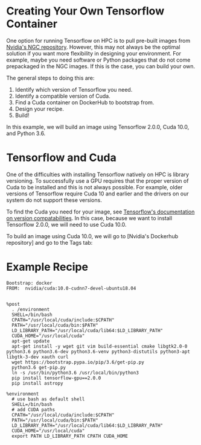 # Creating Your Own Tensorflow Container

One option for running Tensorflow on HPC is to pull pre-built images from [Nvidia's NGC repository](https://public.confluence.arizona.edu/display/UAHPC/Containers#Containers-PullingNvidiaImages). However, this may not always be the optimal solution if you want more flexibility in designing your environment. For example, maybe you need software or Python packages that do not come prepackaged in the NGC images. If this is the case, you can build your own.

The general steps to doing this are:
1. Identify which version of Tensorflow you need.
2. Identify a compatible version of Cuda.
3. Find a Cuda container on DockerHub to bootstrap from.
4. Design your recipe.
5. Build!

In this example, we will build an image using Tensorflow 2.0.0, Cuda 10.0, and Python 3.6.

# Tensorflow and Cuda
One of the difficulties with installing Tensorflow natively on HPC is library versioning. To successfully use a GPU requires that the proper version of Cuda to be installed and this is not always possible. For example, older versions of Tensorflow require Cuda 10 and earlier and the drivers on our system do not support these versions.

To find the Cuda you need for your image, see [Tensorflow's documentation on version compatabilities](https://www.tensorflow.org/install/source#tested_build_configurations). In this case, because we want to install Tensorflow 2.0.0, we will need to use Cuda 10.0.  

To build an image using Cuda 10.0, we will go to [Nvidia's Dockerhub repository] and go to the Tags tab:


# Example Recipe
```
Bootstrap: docker
FROM:  nvidia/cuda:10.0-cudnn7-devel-ubuntu18.04 


%post
  . /environment
  SHELL=/bin/bash
  CPATH="/usr/local/cuda/include:$CPATH"
  PATH="/usr/local/cuda/bin:$PATH"
  LD_LIBRARY_PATH="/usr/local/cuda/lib64:$LD_LIBRARY_PATH"
  CUDA_HOME="/usr/local/cuda"
  apt-get update
  apt-get install -y wget git vim build-essential cmake libgtk2.0-0 python3.6 python3.6-dev python3.6-venv python3-distutils python3-apt libgtk-3-dev xauth curl
  wget https://bootstrap.pypa.io/pip/3.6/get-pip.py
  python3.6 get-pip.py
  ln -s /usr/bin/python3.6 /usr/local/bin/python3
  pip install tensorflow-gpu==2.0.0
  pip install astropy 

%environment
  # use bash as default shell
  SHELL=/bin/bash
  # add CUDA paths
  CPATH="/usr/local/cuda/include:$CPATH"
  PATH="/usr/local/cuda/bin:$PATH"
  LD_LIBRARY_PATH="/usr/local/cuda/lib64:$LD_LIBRARY_PATH"
  CUDA_HOME="/usr/local/cuda"
  export PATH LD_LIBRARY_PATH CPATH CUDA_HOME
```
